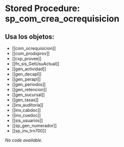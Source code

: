 # Stored Procedure: sp_com_crea_ocrequisicion

## Usa los objetos:
- [[com_ocrequisicion]]
- [[com_prodxprov]]
- [[cxp_provee]]
- [[fn_sis_GetUsuActual]]
- [[gen_actividad]]
- [[gen_decapl]]
- [[gen_perapl]]
- [[gen_periodos]]
- [[gen_retencion]]
- [[gen_sucursal]]
- [[gen_tasas]]
- [[inv_auditoria]]
- [[inv_cabdoc]]
- [[inv_cuedoc]]
- [[sis_usuarios]]
- [[sp_gen_numerador]]
- [[sp_inv_trn700]]

*No code available.*

